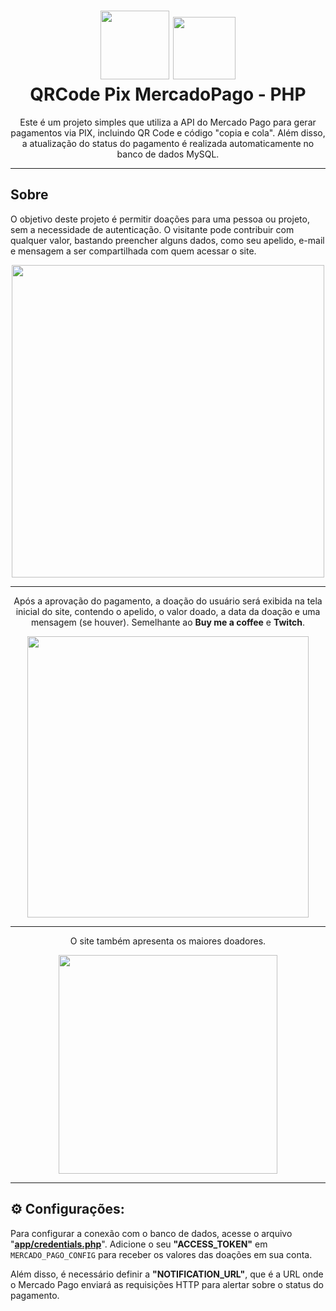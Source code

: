 
<div align="center">
  <h1>
    <img width="110px" src="https://logospng.org/download/mercado-pago/logo-mercado-pago-icone-1024.png" />
    <img width="100px" src="https://devtools.com.br/img/pix/logo-pix-png-icone-520x520.png" />
    <br>QRCode Pix MercadoPago - PHP
  </h1>
    <p>Este é um projeto simples que utiliza a API do Mercado Pago para gerar pagamentos via PIX, incluindo QR Code e código "copia e cola". Além disso, a atualização do status do pagamento é realizada automaticamente no banco de dados MySQL.</p>
</div>

---
## Sobre

O objetivo deste projeto é permitir doações para uma pessoa ou projeto, sem a necessidade de autenticação. O visitante pode contribuir com qualquer valor, bastando preencher alguns dados, como seu apelido, e-mail e mensagem a ser compartilhada com quem acessar o site.

<div align="center">
    <img width="500" src="https://i.ibb.co/S5fsNHz/form-payer.png" />
</div>

<hr>

<div align="center">
  <p>
    Após a aprovação do pagamento, a doação do usuário será exibida na tela inicial do site, contendo o apelido, o valor doado, a data da doação e uma mensagem (se houver). Semelhante ao <b>Buy me a coffee</b> e <b>Twitch</b>. 
  </p>
    <img width="450" src="https://i.ibb.co/TL4zYFG/card-donation.png" /><br>
</div>

<hr>
<div align="center">
    <p>O site também apresenta os maiores doadores.</p>
    <img width="350" src="https://i.ibb.co/ck9S6wp/ranking-donation2.png" /><br>
</div>


---

## ⚙️ Configurações:

Para configurar a conexão com o banco de dados, acesse o arquivo "<b><a href="https://github.com/HenriqueCacerez/QRCode-PIX-MercadoPago-php/blob/main/app/credentials.php">app/credentials.php</a></b>". Adicione o seu <b>"ACCESS_TOKEN"</b> em ``MERCADO_PAGO_CONFIG`` para receber os valores das doações em sua conta. 

Além disso, é necessário definir a <b>"NOTIFICATION_URL"</b>, que é a URL onde o Mercado Pago enviará as requisições HTTP para alertar sobre o status do pagamento.